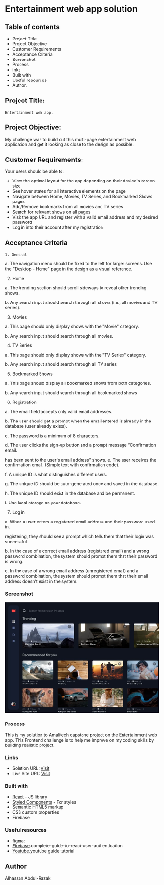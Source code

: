 # Entertainment web app solution

## Table of contents

  - Project Title
  - Project Objective
  - Customer Requirements
  - Acceptance Criteria
  - Screenshot
  - Process
  - inks
  - Built with
  - Useful resources
  - Author.

##  Project Title: 
    Entertainment web app.

## Project Objective:
  My challenge was to build out this multi-page entertainment web application and get it looking as close to the design as possible.

## Customer Requirements:
  Your users should be able to:
- View the optimal layout for the app depending on their device's screen size
- See hover states for all interactive elements on the page
- Navigate between Home, Movies, TV Series, and Bookmarked Shows pages
- Add/Remove bookmarks from all movies and TV series
- Search for relevant shows on all pages
- Visit the app URL and register with a valid email address and my desired password
- Log in into their account after my registration

## Acceptance Criteria
    1. General

a. The navigation menu should be fixed to the left for larger screens. Use the 
"Desktop - Home" page in the design as a visual reference.

2. Home

a. The trending section should scroll sideways to reveal other trending shows.

b. Any search input should search through all shows (i.e., all movies and TV series).

3. Movies

a. This page should only display shows with the "Movie" category.

b. Any search input should search through all movies.

4. TV Series

a. This page should only display shows with the "TV Series" category.

b. Any search input should search through all TV series

5. Bookmarked Shows

a. This page should display all bookmarked shows from both categories.

b. Any search input should search through all bookmarked shows

6. Registration

a. The email field accepts only valid email addresses.

b. The user should get a prompt when the email entered is already in the database (user already exists).

c. The password is a minimum of 8 characters.

d. The user clicks the sign-up button and a prompt message “Confirmation email.

has been sent to the user's email address” shows.
e. The user receives the confirmation email. (Simple text with confirmation code).

f. A unique ID is what distinguishes different users.

g. The unique ID should be auto-generated once and saved in the database.

h. The unique ID should exist in the database and be permanent.

i. Use local storage as your database.

7. Log in

a. When a user enters a registered email address and their password used in.

registering, they should see a prompt which tells them that their login was successful.

b. In the case of a correct email address (registered email) and a wrong password combination, the system should prompt them that their password is wrong.

c. In the case of a wrong email address (unregistered email) and a password combination, the system should prompt them that their email address doesn’t exist in the system.

### Screenshot

![img](./public/entertain.png)


### Process

This is my solution to Amalitech capstone project on the Entertainment web app. This Frontend challenge is to help me improve on my coding skills by building realistic project.

### Links

- Solution URL: [Visit](https://github.com/AbdulRazak2/Entertainment_web_app.git)
- Live Site URL: [Visit](https://alhassanabdulrazak.netlify.app/) 

### Built with

-  [React](https://reactjs.org/) - JS library
- [Styled Components](https://styled-components.com/) - For styles
- Semantic HTML5 markup
- CSS custom properties
- Firebase


### Useful resources

- figma:
- [Firebase](https://auth0.com/blog/complete-guide-to-react-user-authentication/).complete-guide-to-react-user-authentication
- [Youtube](https://www.youtube.com/watch?v=b9eMGE7QtTk).youtube guide tutorial


## Author
Alhassan Abdul-Razak
